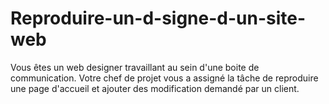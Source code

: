 # Reproduire-un-d-signe-d-un-site-web
Vous êtes un web designer travaillant au sein d'une boite de communication. Votre chef de projet vous a assigné la tâche de reproduire une page d'accueil et ajouter des modification demandé par un client.
